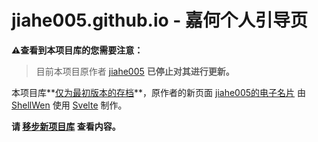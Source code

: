 # jiahe005.github.io - 嘉何个人引导页
**⚠查看到本项目库的您需要注意：**

> 目前本项目原作者 [jiahe005](https://github.com/jiahe005) **已停止对其进行更新。**

本项目库**<u>仅为最初版本的存档</u>**，原作者的新页面 [jiahe005的电子名片](https://jiahe005.github.io) 由 [ShellWen](https://blog.gfmc.top) 使用 [Svelte](https://www.sveltejs.cn) 制作。

**请 [移步新项目库](https://github.com/ShellWen/JiaHe_saikou) 查看内容。**
